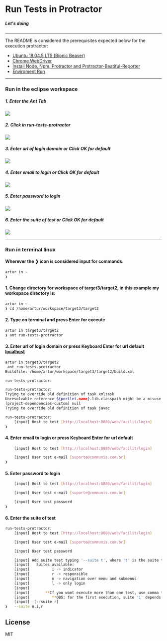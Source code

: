 # Run Tests in Protractor
##### Let's doing
---
The README is considered the prerequisites expected below for the execution protractor:
  - [Ubuntu 18.04.5 LTS (Bionic Beaver)](https://releases.ubuntu.com/18.04)
  - [Chrome WebDriver](https://dl.google.com/linux/direct/google-chrome-stable_current_amd64.deb)
  - [Install Node, Npm, Protractor and Protractor-Beatiful-Reporter](https://github.com/facilit/target3/wiki/Tutorial-Instala%C3%A7%C3%A3o)
  - [Enviroment Run ](https://github.com/facilit/target3/wiki/Enviroment-Util)
---

### Run in the eclipse workspace
#####   1. Enter the Ant Tab
![](assets/README/firstImageEclipseWorkspace.png)

#####   2. Click in run-tests-protractor
![](assets/README/secondImageEclipseWorkspaceAnt.png)

#####  3. Enter url of login domain or Click OK for default 
![](assets/README/thirthyImageEclipseWorkspaceUrl.png)

#####  4. Enter email to login or Click OK for default
![](assets/README/fourthImageLoginWorkSpace.png)

#####  5. Enter password to login
![](assets/README/fifthImageEclipseWorkspacePassword.png)

#####  6. Enter the suite of test or  Click OK for default
![](assets/README/sixthImageEclipseWorkspaceSuite.png)

---

### Run in terminal linux
#### Wherever the ❯ icon is considered input for commands:
```sh
artur in ~
❯ 
```
####   1. Change directory for workspace of target3/target2, in this example my workspace directory is:
```sh
artur in ~
❯ cd /home/artur/workspace/target3/target2
```
####   2. Type on terminal and press Enter for execute
```sh
artur in target3/target2
❯ ant run-tests-protractor
```

####  3. Enter url of login domain or press Keyboard Enter for url default [localhost](http://localhost:8080/web/facilit/login)
```sh
artur in target3/target2
 ant run-tests-protractor
Buildfile: /home/artur/workspace/target3/target2/build.xml

run-tests-protractor:

run-tests-protractor:
Trying to override old definition of task xmltask
Unresolvable reference ${portlet.name}.lib.classpath might be a misuse of property expansion syntax.
[project-dependencies-custom] null
Trying to override old definition of task javac

run-tests-protractor:
    [input] Host to test [http://localhost:8080/web/facilit/login]
❯
```

####  4. Enter email to login or press Keyboard Enter for url default
```sh
    [input] Host to test [http://localhost:8080/web/facilit/login]

    [input] User test e-mail [suporte@communis.com.br]
❯  
```

####  5. Enter password to login
```sh
    [input] Host to test [http://localhost:8080/web/facilit/login]

    [input] User test e-mail [suporte@communis.com.br]

    [input] User test password
❯  
```
####  6. Enter the suite of test
```sh
run-tests-protractor:
    [input] Host to test [http://localhost:8080/web/facilit/login]

    [input] User test e-mail [suporte@communis.com.br]

    [input] User test password

    [input] Add suite test typing '--suite t', where 't' is the suite test name. 
    [input]   Suites available: 
    [input]          i -> indicator 
    [input]          r -> responsible 
    [input]          n -> navigation over menu and submenus 
    [input]          l -> only login 
    [input]  
    [input]       **If you want execute more than one test, use comma to separete them, like 'n,i' 
    [input]          **OBS: for the first execution, suite 'i' depends on suite 'r'. So to test indicator at first time, use '--suite r,i'.
    [input]  [--suite r]
❯   --suite n,i,r
```

License
----
MIT